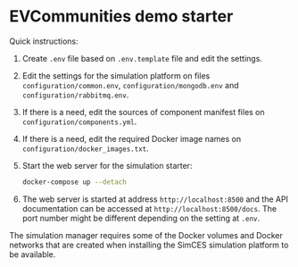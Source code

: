 # EVCommunities demo starter

Quick instructions:

1. Create `.env` file based on `.env.template` file and edit the settings.
2. Edit the settings for the simulation platform on files `configuration/common.env`, `configuration/mongodb.env` and `configuration/rabbitmq.env`.
3. If there is a need, edit the sources of component manifest files on `configuration/components.yml`.
4. If there is a need, edit the required Docker image names on `configuration/docker_images.txt`.
5. Start the web server for the simulation starter:

    ```bash
    docker-compose up --detach
    ```

6. The web server is started at address `http://localhost:8500` and the API documentation can be accessed at `http://localhost:8500/docs`. The port number might be different depending on the setting at `.env`.

The simulation manager requires some of the Docker volumes and Docker networks that are created when installing the SimCES simulation platform to be available.
